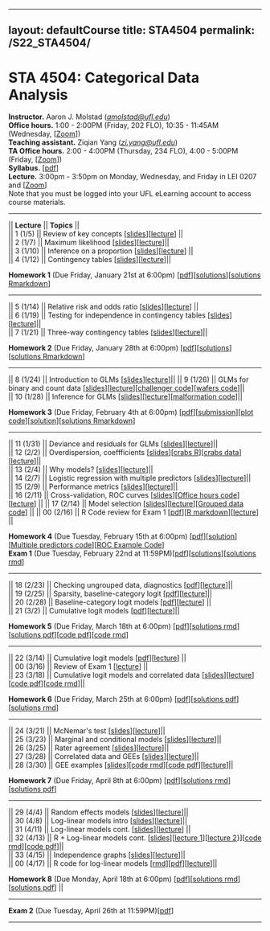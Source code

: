  ---
layout: defaultCourse
title: STA4504
permalink: /S22_STA4504/
---
# STA 4504: Categorical Data Analysis
**Instructor.** Aaron J. Molstad (*amolstad@ufl.edu*)  
**Office hours.** 1:00 - 2:00PM (Friday, 202 FLO), 10:35 - 11:45AM (Wednesday, [[Zoom](https://ufl.zoom.us/my/ajmolstad)])  
**Teaching assistant.** Ziqian Yang (*zi.yang@ufl.edu*)  
**TA Office hours.** 2:00 - 4:00PM (Thursday, 234 FLO), 4:00 - 5:00PM (Friday, [[Zoom]( https://ufl.zoom.us/j/97310946201)])  
**Syllabus.** [[pdf](https://ufl.instructure.com/files/65549265/download?download_frd=1)]  
**Lecture.** 3:00pm - 3:50pm on Monday, Wednesday, and Friday in LEI 0207 and [[Zoom]( https://ufl.zoom.us/j/97094644645?pwd=eEV0WDVtOWN3YXRnN3BkWm1pSVdTZz09)]  
Note that you must be logged into your UFL eLearning account to access course materials.   

---------------  

||  **Lecture** ||  **Topics** ||  
|| 1 (1/5)  || Review of key concepts [[slides](https://ufl.instructure.com/files/65543791/download?download_frd=1)][[lecture](https://ufl.instructure.com/courses/449490/files?preview=65548987)] ||   
|| 2 (1/7) || Maximum likelihood [[slides](https://ufl.instructure.com/files/65611857/download?download_frd=1)][[lecture](https://ufl.instructure.com/courses/449490/files?preview=65659957)]||  
|| 3 (1/10) || Inference on a proportion [[slides](https://ufl.instructure.com/files/65659961/download?download_frd=1)][[lecture](https://ufl.instructure.com/courses/449490/files?preview=65701126)] ||   
|| 4 (1/12) || Contingency tables [[slides](https://ufl.instructure.com/files/65707939/download?download_frd=1)][[lecture](https://ufl.instructure.com/courses/449490/files?preview=65759254)]||   

**Homework 1** (Due Friday, January 21st at 6:00pm) [[pdf](https://ufl.instructure.com/files/65894797/download?download_frd=1)][[solutions](https://ufl.instructure.com/files/66111485/download?download_frd=1)][[solutions Rmarkdown](https://ufl.instructure.com/files/66111487/download?download_frd=1)]

---------------  

|| 5 (1/14) || Relative risk and odds ratio [[slides](https://ufl.instructure.com/files/65768564/download?download_frd=1)][[lecture](https://ufl.instructure.com/courses/449490/files?preview=65874685)] ||  
|| 6 (1/19) || Testing for independence in contingency tables [[slides](https://ufl.instructure.com/files/65887523/download?download_frd=1)][[lecture](https://ufl.instructure.com/courses/449490/files?preview=65894739)]||  
|| 7 (1/21) || Three-way contingency tables [[slides](https://ufl.instructure.com/files/65946157/download?download_frd=1)][[lecture](https://ufl.instructure.com/courses/449490/files?preview=66018370)]||  

**Homework 2** (Due Friday, January 28th at 6:00pm) [[pdf](https://ufl.instructure.com/files/65946166/download?download_frd=1)][[solutions](https://ufl.instructure.com/files/66293663/download?download_frd=1)][[solutions Rmarkdown](https://ufl.instructure.com/files/66293664/download?download_frd=1)]


---------------  

|| 8 (1/24) || Introduction to GLMs [[slides](https://ufl.instructure.com/files/66084006/download?download_frd=1)][lecture](https://ufl.instructure.com/courses/449490/files?preview=66073855)]||
|| 9 (1/26) || GLMs for binary and count data [[slides](https://ufl.instructure.com/files/66084001/download?download_frd=1)][[lecture](https://ufl.instructure.com/courses/449490/files?preview=66087658)][[challenger code](https://ufl.instructure.com/files/66415059/download?download_frd=1)][[wafers code](https://ufl.instructure.com/files/66415155/download?download_frd=1)]||    
|| 10 (1/28) || Inference for GLMs [[slides](https://ufl.instructure.com/files/66152537/download?download_frd=1)][[lecture](https://ufl.instructure.com/courses/449490/files?preview=66198411)][[malformation code](https://ufl.instructure.com/files/66415101/download?download_frd=1)]||   

**Homework 3** (Due Friday, February 4th at 6:00pm) [[pdf](https://ufl.instructure.com/files/66279921/download?download_frd=1)][[submission](https://ufl.instructure.com/courses/449490/assignments/5119708)][[plot code](https://ufl.instructure.com/files/66284100/download?download_frd=1)][[solution](https://ufl.instructure.com/files/66540782/download?download_frd=1)][[solutions Rmarkdown](https://ufl.instructure.com/files/66540783/download?download_frd=1)]

-----------------

|| 11 (1/31) || Deviance and residuals for GLMs [[slides](https://ufl.instructure.com/files/66224737/download?download_frd=1)][[lecture](https://ufl.instructure.com/courses/449490/files?preview=66284966)]||  
|| 12 (2/2) || Overdispersion, coeffficients [[slides](https://ufl.instructure.com/files/66284957/download?download_frd=1)][[crabs R](https://ufl.instructure.com/files/66415032/download?download_frd=1)][[crabs data](https://ufl.instructure.com/files/66414875/download?download_frd=1)][[lecture](https://ufl.instructure.com/courses/449490/files?preview=66349389)]||  
|| 13 (2/4) || Why models? [[slides](https://ufl.instructure.com/files/66349375/download?download_frd=1)][[lecture](https://ufl.instructure.com/files/66421680/download?download_frd=1)]||  
|| 14 (2/7) || Logistic regression with multiple predictors [[slides](https://ufl.instructure.com/files/66421657/download?download_frd=1)][[lecture](https://ufl.instructure.com/courses/449490/files?preview=66444113)]||  
|| 15 (2/9) || Performance metrics [[slides](https://ufl.instructure.com/files/66482573/download?download_frd=1)][[lecture](https://ufl.instructure.com/files/66520643/download?download_frd=1)]||  
|| 16 (2/11) || Cross-validation, ROC curves [[slides](https://ufl.instructure.com/files/66544271/download?download_frd=1)][[Office hours code](https://ufl.instructure.com/files/66544042/download?download_frd=1)][[lecture](https://ufl.instructure.com/files/66625696/download?download_frd=1)] ||
|| 17 (2/14) || Model selection [[slides](https://ufl.instructure.com/files/66625382/download?download_frd=1)][[lecture](https://ufl.instructure.com/courses/449490/files?preview=66646075)][[Grouped data code](https://ufl.instructure.com/files/66708859/download?download_frd=1)] || 
|| 00 (2/16) || R Code review for Exam 1 [[pdf](https://ufl.instructure.com/files/66681929/download?download_frd=1)][[R markdown](https://ufl.instructure.com/files/66682034/download?download_frd=1)][[lecture](https://ufl.instructure.com/files/66708878/download?download_frd=1)] || 


**Homework 4** (Due Tuesday, February 15th at 6:00pm) [[pdf](https://ufl.instructure.com/files/66415518/download?download_frd=1)][[solution](https://ufl.instructure.com/files/66702332/download?download_frd=1)][[Multiple predictors code](https://ufl.instructure.com/files/66537491/download?download_frd=1)][[ROC Example Code](https://ufl.instructure.com/files/66537489/download?download_frd=1)]  
**Exam 1** (Due Tuesday, February 22nd at 11:59PM)[[pdf](https://ufl.instructure.com/files/66719935/download?download_frd=1)][[solutions](https://ufl.instructure.com/files/67637775/download?download_frd=1)][[solutions rmd](https://ufl.instructure.com/files/67637771/download?download_frd=1)]

-----------------

|| 18 (2/23) || Checking ungrouped data, diagnostics [[pdf](https://ufl.instructure.com/files/66874845/download?download_frd=1)][[lecture](https://ufl.instructure.com/courses/449490/files?preview=66936332)]||  
|| 19 (2/25) || Sparsity, baseline-category logit [[pdf](https://ufl.instructure.com/files/66936849/download?download_frd=1)][[lecture](https://ufl.instructure.com/courses/449490/files?preview=66992618)]||  
|| 20 (2/28) || Baseline-category logit models [[pdf](https://ufl.instructure.com/files/66995833/download?download_frd=1)][[lecture](https://ufl.instructure.com/courses/449490/files?preview=67050029)] ||  
|| 21 (3/2) || Cumulative logit models [[pdf](https://ufl.instructure.com/files/67050013/download?download_frd=1)][[lecture](https://ufl.instructure.com/courses/449490/files?preview=67078633)]||  

**Homework 5** (Due Friday, March 18th at 6:00pm) [[pdf](https://ufl.instructure.com/files/66992584/download?download_frd=1)][[solutions rmd](https://ufl.instructure.com/files/67951667/download?download_frd=1)][[solutions pdf](https://ufl.instructure.com/files/67951666/download?download_frd=1)][[code pdf](https://ufl.instructure.com/files/67078413/download?download_frd=1)][[code rmd](https://ufl.instructure.com/files/67078414/download?download_frd=1)]

-----------------

|| 22 (3/14) || Cumulative logit models [[pdf](https://ufl.instructure.com/files/67433919/download?download_frd=1)][[lecture](https://ufl.instructure.com/courses/449490/files?preview=67473851)] ||  
|| 00 (3/16) || Review of Exam 1 [[lecture](https://ufl.instructure.com/files/67617819/download?download_frd=1)] ||  
|| 23 (3/18) || Cumulative logit models and correlated data [[slides](https://ufl.instructure.com/files/67638733/download?download_frd=1)][[lecture](https://ufl.instructure.com/courses/449490/files?preview=67705312)][[code pdf](https://ufl.instructure.com/files/67705295/download?download_frd=1)][[code rmd](https://ufl.instructure.com/files/67705296/download?download_frd=1)]|| 


**Homework 6** (Due Friday, March 25th at 6:00pm) [[pdf](https://ufl.instructure.com/files/67730008/download?download_frd=1)][[solutions pdf](https://ufl.instructure.com/files/68593211/download?download_frd=1)][[solutions rmd](https://ufl.instructure.com/files/68593212/download?download_frd=1)]  

-----------------


|| 24 (3/21) || McNemar's test [[slides](https://ufl.instructure.com/files/67705298/download?download_frd=1)][[lecture](https://ufl.instructure.com/courses/449490/files?preview=67760832)]||   
|| 25 (3/23) || Marginal and conditional models [[slides](https://ufl.instructure.com/courses/449490/files?preview=67760818)][[lecture](https://ufl.instructure.com/courses/449490/files?preview=67885445)]||  
|| 26 (3/25) || Rater agreement [[slides](https://ufl.instructure.com/files/67819546/download?download_frd=1)][[lecture](https://ufl.instructure.com/courses/449490/files?preview=67885429)]||   
|| 27 (3/28) || Correlated data and GEEs [[slides](https://ufl.instructure.com/files/67886226/download?download_frd=1)][[lecture](https://ufl.instructure.com/courses/449490/files?preview=67945322)]||   
|| 28 (3/30) || GEE examples [[slides](https://ufl.instructure.com/files/67945273/download?download_frd=1)][[code rmd](https://ufl.instructure.com/files/67945330/download?download_frd=1)][[code pdf](https://ufl.instructure.com/files/67945329/download?download_frd=1)][[lecture](https://ufl.instructure.com/courses/449490/files?preview=68089867)]||   


**Homework 7** (Due Friday, April 8th at 6:00pm) [[pdf](https://ufl.instructure.com/files/68151903/download?download_frd=1)][[solutions rmd](https://ufl.instructure.com/files/68593202/download?download_frd=1)][[solutions pdf](https://ufl.instructure.com/files/68593200/download?download_frd=1)]  


-----------------


|| 29 (4/4) || Random effects models [[slides](https://ufl.instructure.com/files/68089829/download?download_frd=1)][[lecture](https://ufl.instructure.com/courses/449490/files?preview=68149555)]||   
|| 30 (4/8) || Log-linear models intro [[slides](https://ufl.instructure.com/files/68216431/download?download_frd=1)][[lecture](https://ufl.instructure.com/courses/449490/files?preview=68282034)]||   
|| 31 (4/11) || Log-linear models cont.  [[slides](https://ufl.instructure.com/files/68282081/download?download_frd=1)][[lecture](https://ufl.instructure.com/courses/449490/files?preview=68343049)] ||   
|| 32 (4/13) || R + Log-linear models cont. [[slides](https://ufl.instructure.com/files/68282081/download?download_frd=1)][[lecture 1](https://ufl.instructure.com/courses/449490/files?preview=68348311)][[lecture 2](https://ufl.instructure.com/courses/449490/files?preview=68348420)}][[code rmd](https://ufl.instructure.com/files/68342852/download?download_frd=1)][[code pdf](https://ufl.instructure.com/files/68342850/download?download_frd=1)]||   
|| 33 (4/15) || Independence graphs [[slides](https://ufl.instructure.com/files/68432177/download?download_frd=1)][[lecture](https://ufl.instructure.com/courses/449490/files?preview=68593265)]||  
|| 00 (4/17) || R code for log-linear models [[rmd](https://ufl.instructure.com/files/68503165/download?download_frd=1)][[pdf](https://ufl.instructure.com/files/68503164/download?download_frd=1)][[lecture](https://ufl.instructure.com/courses/449490/files?preview=68593303)]||  


**Homework 8** (Due Monday, April 18th at 6:00pm) [[pdf](https://ufl.instructure.com/files/68295198/download?download_frd=1)][[solutions rmd](https://ufl.instructure.com/files/68593196/download?download_frd=1)][[solutions pdf](https://ufl.instructure.com/files/68593195/download?download_frd=1)] ||  


-----------------

**Exam 2** (Due Tuesday, April 26th at 11:59PM)[[pdf](https://ufl.instructure.com/files/68672858/download?download_frd=1)]  

-----------------

